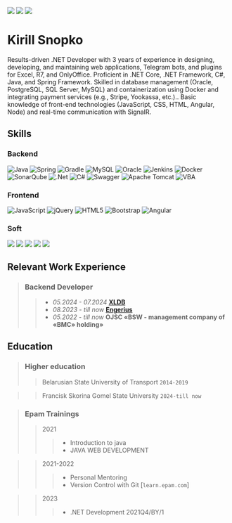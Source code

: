 ![](https://img.shields.io/badge/location-Belarus-green)
![](https://img.shields.io/badge/mail-kirillsnopko@gmail.com-red)
![](https://img.shields.io/badge/telegram-https://t.me/be_anywhere-blue)
# Kirill Snopko
Results-driven .NET Developer with 3 years of experience in designing, developing, and maintaining web applications, Telegram bots, and plugins for Excel, R7, and OnlyOffice. Proficient in .NET Core, .NET Framework, C#, Java, and Spring Framework. Skilled in database management (Oracle, PostgreSQL, SQL Server, MySQL) and containerization using Docker and integrating payment services (e.g., Stripe, Yookassa, etc.).. Basic knowledge of front-end technologies (JavaScript, CSS, HTML, Angular, Node) and real-time communication with SignalR.
## Skills
### Backend
![Java](https://img.shields.io/badge/java-%23ED8B00.svg?style=for-the-badge&logo=openjdk&logoColor=white)
![Spring](https://img.shields.io/badge/spring-%236DB33F.svg?style=for-the-badge&logo=spring&logoColor=white)
![Gradle](https://img.shields.io/badge/Gradle-02303A.svg?style=for-the-badge&logo=Gradle&logoColor=white)
  ![MySQL](https://img.shields.io/badge/mysql-%2300f.svg?style=for-the-badge&logo=mysql&logoColor=white)
  ![Oracle](https://img.shields.io/badge/Oracle-F80000?style=for-the-badge&logo=oracle&logoColor=white)
  ![Jenkins](https://img.shields.io/badge/jenkins-%232C5263.svg?style=for-the-badge&logo=jenkins&logoColor=white)
  ![Docker](https://img.shields.io/badge/docker-%230db7ed.svg?style=for-the-badge&logo=docker&logoColor=white)
  ![SonarQube](https://img.shields.io/badge/SonarQube-black?style=for-the-badge&logo=sonarqube&logoColor=4E9BCD)
  ![.Net](https://img.shields.io/badge/.NET-5C2D91?style=for-the-badge&logo=.net&logoColor=white)
  ![C#](https://img.shields.io/badge/c%23-%23239120.svg?style=for-the-badge&logo=c-sharp&logoColor=white)
  ![Swagger](https://img.shields.io/badge/-Swagger-%23Clojure?style=for-the-badge&logo=swagger&logoColor=white)
  ![Apache Tomcat](https://img.shields.io/badge/apache%20tomcat-%23F8DC75.svg?style=for-the-badge&logo=apache-tomcat&logoColor=black)
  ![VBA](https://img.shields.io/badge/-VBA-%23Clojure?style=for-the-badge)
 ### Frontend
  ![JavaScript](https://img.shields.io/badge/javascript-%23323330.svg?style=for-the-badge&logo=javascript&logoColor=%23F7DF1E)
  ![jQuery](https://img.shields.io/badge/jquery-%230769AD.svg?style=for-the-badge&logo=jquery&logoColor=white)
  ![HTML5](https://img.shields.io/badge/html5-%23E34F26.svg?style=for-the-badge&logo=html5&logoColor=white)
  ![Bootstrap](https://img.shields.io/badge/bootstrap-%23563D7C.svg?style=for-the-badge&logo=bootstrap&logoColor=white)
  ![Angular](https://img.shields.io/badge/Angular-DD0031?style=for-the-badge&logo=angular&logoColor=white)

  ### Soft 
![](https://img.shields.io/badge/english-B1-green)
![](https://img.shields.io/badge/problem%20solving-green)
![](https://img.shields.io/badge/Adaptability-green)
![](https://img.shields.io/badge/Motivation-green)
![](https://img.shields.io/badge/Dependability-green)

## Relevant Work Experience
> ### Backend Developer
>> *  _05.2024 - 07.2024_   [**XLDB**](https://r7-consult.ru/)
>> *  _08.2023 - till now_  [**Engerius**](https://engerius.com/)
>> * _05.2022 - till now_  **OJSC «BSW - management company of «BMC» holding»**



## Education
> ### Higher education
>> Belarusian State University of Transport `2014-2019`

>> Francisk Skorina Gomel State University `2024-till now`

> ### Epam Trainings
>> 2021
>>> * Introduction to java
>>> * JAVA WEB DEVELOPMENT

>>2021-2022
>>> * Personal Mentoring
>>> * Version Control with Git [`learn.epam.com`]

>>2023
>>> * .NET Development 2021Q4/BY/1

